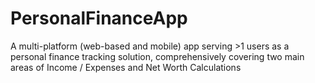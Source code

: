 # PersonalFinanceApp
A multi-platform (web-based and mobile) app serving >1 users as a personal finance tracking solution, comprehensively covering two main areas of Income / Expenses and Net Worth Calculations
